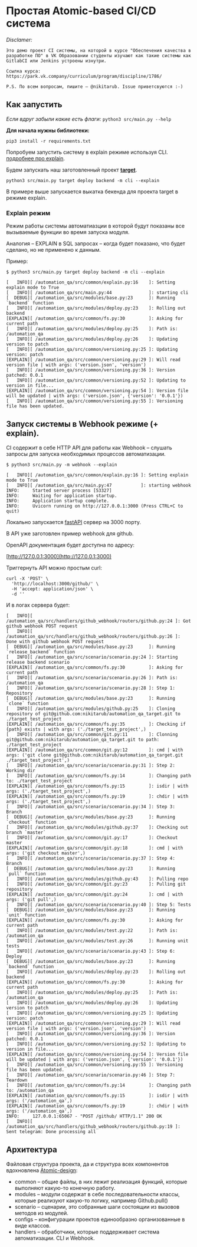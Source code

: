 # Простая Atomic-based CI/CD система

*Disclamer:*
```
Это демо проект CI системы, на которой в курсе "Обеспечения качества в разработке ПО" в VK Образовании студенты изучают как такие системы как GitlabCI или Jenkins устроены изнутри.

Ссылка курса: https://park.vk.company/curriculum/program/discipline/1786/

P.S. По всем вопросам, пишите – @nikitarub. Issue приветсвуются :-)
```

## Как запустить

*Если вдруг забыли какие есть флаги:* `python3 src/main.py --help`

**Для начала нужны библиотеки:**
```
pip3 install -r requirements.txt
```

Попробуем запустить систему в explain режиме используя CLI. [подробнее про explain](#explain-режим). 

Будем запускать наш заготовленный проект [**target**](https://github.com/nikitarub/automation_qa_target).

```
python3 src/main.py target deploy backend -m cli --explain
```

В примере выше запускается выкатка бекенда для проекта target в режиме explain.

### Explain режим

Режим работы системы автоматиазции в которой будут показаны все вызываемые функции во время запуска модуля.

Аналогия – EXPLAIN в SQL запросах – когда будет показано, что будет сделано, но не применено к данным. 

Пример:

```
$ python3 src/main.py target deploy backend -m cli --explain 

[   INFO][ /automation_qa/src/common/explain.py:16    ]: Setting explain mode to True
[   INFO][ /automation_qa/src/main.py:44              ]: starting cli
[  DEBUG][ /automation_qa/src/modules/base.py:23      ]: Running `backend` function
[   INFO][ /automation_qa/src/modules/deploy.py:23    ]: Rolling out backend
[EXPLAIN][ /automation_qa/src/common/fs.py:30         ]: Asking for current path
[   INFO][ /automation_qa/src/modules/deploy.py:25    ]: Path is: /automation_qa
[   INFO][ /automation_qa/src/modules/deploy.py:26    ]: Updating version to patch
[   INFO][ /automation_qa/src/common/versioning.py:25 ]: Updating version: patch
[EXPLAIN][ /automation_qa/src/common/versioning.py:29 ]: Will read version file | with args: ('version.json', 'version')
[   INFO][ /automation_qa/src/common/versioning.py:36 ]: Version patched: 0.0.1
[   INFO][ /automation_qa/src/common/versioning.py:52 ]: Updating to version in file...
[EXPLAIN][ /automation_qa/src/common/versioning.py:54 ]: Version file will be updated | with args: ('version.json', {'version': '0.0.1'})
[   INFO][ /automation_qa/src/common/versioning.py:55 ]: Versioning file has been updated.
```

## Запуск системы в Webhook режиме (+ explain). 

CI содержит в себе HTTP API для работы как Webhook – слушать запросы для запуска необходимых процессов автоматизации.

```
$ python3 src/main.py -m webhook --explain

[   INFO][ /automation_qa/src/common/explain.py:16 ]: Setting explain mode to True
[   INFO][ /automation_qa/src/main.py:47           ]: starting webhook
INFO:     Started server process [53327]
INFO:     Waiting for application startup.
INFO:     Application startup complete.
INFO:     Uvicorn running on http://127.0.0.1:3000 (Press CTRL+C to quit)
```

Локально запускается [fastAPI](https://fastapi.tiangolo.com/) сервер на 3000 порту. 

В API уже заготовлен пример webhook для github. 

OpenAPI документация будет доступна по адресу: 

[http://127.0.0.1:3000](http://127.0.0.1:3000)

Триггернуть API можно простым curl:
```
curl -X 'POST' \
  'http://localhost:3000/github/' \
  -H 'accept: application/json' \
  -d ''
```
И в логах сервера будет: 

```
[   INFO][ /automation_qa/src/handlers/github_webhook/routers/github.py:24 ]: Got github webhook POST request
[   INFO][ /automation_qa/src/handlers/github_webhook/routers/github.py:26 ]: Done with github webhook POST request
[  DEBUG][ /automation_qa/src/modules/base.py:23      ]: Running `release_backend` function
[   INFO][ /automation_qa/src/scenario/scenario.py:24 ]: Starting release backend scenario
[EXPLAIN][ /automation_qa/src/common/fs.py:30         ]: Asking for current path
[   INFO][ /automation_qa/src/scenario/scenario.py:26 ]: Path is: /automation_qa
[   INFO][ /automation_qa/src/scenario/scenario.py:28 ]: Step 1: Repository
[  DEBUG][ /automation_qa/src/modules/base.py:23      ]: Running `clone` function
[   INFO][ /automation_qa/src/modules/github.py:25    ]: Cloning repository of git@github.com:nikitarub/automation_qa_target.git to ./target_test_project
[EXPLAIN][ /automation_qa/src/common/fs.py:35         ]: Checking if {path} exists | with args: ('./target_test_project',)
[   INFO][ /automation_qa/src/common/git.py:11        ]: Clonning git@github.com:nikitarub/automation_qa_target.git to path: ./target_test_project
[EXPLAIN][ /automation_qa/src/common/git.py:12        ]: cmd | with args: ('git clone git@github.com:nikitarub/automation_qa_target.git ./target_test_project',)
[   INFO][ /automation_qa/src/scenario/scenario.py:31 ]: Step 2: Working dir
[   INFO][ /automation_qa/src/common/fs.py:14         ]: Changing path to: ./target_test_project
[EXPLAIN][ /automation_qa/src/common/fs.py:15         ]: isdir | with args: ('./target_test_project',)
[EXPLAIN][ /automation_qa/src/common/fs.py:19         ]: chdir | with args: ('./target_test_project',)
[   INFO][ /automation_qa/src/scenario/scenario.py:34 ]: Step 3: Branch
[  DEBUG][ /automation_qa/src/modules/base.py:23      ]: Running `checkout` function
[   INFO][ /automation_qa/src/modules/github.py:37    ]: Checking out branch `master`
[   INFO][ /automation_qa/src/common/git.py:17        ]: Checkout master
[EXPLAIN][ /automation_qa/src/common/git.py:18        ]: cmd | with args: ('git checkout master',)
[   INFO][ /automation_qa/src/scenario/scenario.py:37 ]: Step 4: Branch
[  DEBUG][ /automation_qa/src/modules/base.py:23      ]: Running `pull` function
[   INFO][ /automation_qa/src/modules/github.py:43    ]: Pulling repo
[   INFO][ /automation_qa/src/common/git.py:23        ]: Pulling git repository
[EXPLAIN][ /automation_qa/src/common/git.py:24        ]: cmd | with args: ('git pull',)
[   INFO][ /automation_qa/src/scenario/scenario.py:40 ]: Step 5: Tests
[  DEBUG][ /automation_qa/src/modules/base.py:23      ]: Running `unit` function
[EXPLAIN][ /automation_qa/src/common/fs.py:30         ]: Asking for current path
[   INFO][ /automation_qa/src/modules/test.py:22      ]: Path is: /automation_qa
[   INFO][ /automation_qa/src/modules/test.py:26      ]: Running unit tests
[   INFO][ /automation_qa/src/scenario/scenario.py:43 ]: Step 6: Deploy
[  DEBUG][ /automation_qa/src/modules/base.py:23      ]: Running `backend` function
[   INFO][ /automation_qa/src/modules/deploy.py:23    ]: Rolling out backend
[EXPLAIN][ /automation_qa/src/common/fs.py:30         ]: Asking for current path
[   INFO][ /automation_qa/src/modules/deploy.py:25    ]: Path is: /automation_qa
[   INFO][ /automation_qa/src/modules/deploy.py:26    ]: Updating version to patch
[   INFO][ /automation_qa/src/common/versioning.py:25 ]: Updating version: patch
[EXPLAIN][ /automation_qa/src/common/versioning.py:29 ]: Will read version file | with args: ('version.json', 'version')
[   INFO][ /automation_qa/src/common/versioning.py:36 ]: Version patched: 0.0.1
[   INFO][ /automation_qa/src/common/versioning.py:52 ]: Updating to version in file...
[EXPLAIN][ /automation_qa/src/common/versioning.py:54 ]: Version file will be updated | with args: ('version.json', {'version': '0.0.1'})
[   INFO][ /automation_qa/src/common/versioning.py:55 ]: Versioning file has been updated.
[   INFO][ /automation_qa/src/scenario/scenario.py:46 ]: Step 7: Teardown
[   INFO][ /automation_qa/src/common/fs.py:14         ]: Changing path to: /automation_qa
[EXPLAIN][ /automation_qa/src/common/fs.py:15         ]: isdir | with args: ('/automation_qa',)
[EXPLAIN][ /automation_qa/src/common/fs.py:19         ]: chdir | with args: ('/automation_qa',)
INFO:     127.0.0.1:65067 - "POST /github/ HTTP/1.1" 200 OK
[   INFO][ /automation_qa/src/handlers/github_webhook/routers/github.py:19 ]: Sent telegram: Done processing all
```

## Архитектура

Файловая структура проекта, да и структура всех компонентов вдохновлена [Atomic-design](https://atomicdesign.bradfrost.com/):
* common – общие файлы, в них лежит реализация функций, которые выполняют какую-то конечную работу.
* modules – модули содержат в себе последовательности классы, которые реализуют какую-то логику, например Github.pull()
* scenario – сценарии, это собранные шаги состоящии из вызовов методов из модулей.
* configs – конфигурации проектов единообразно организованные в виде классов.
* handlers – обработчики, которые поддерживает система автоматизации. CLI и Webhook.
